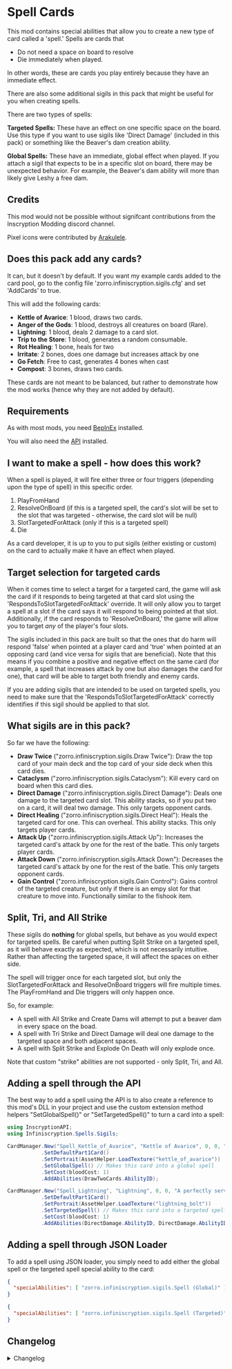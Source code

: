 # Spell Cards

This mod contains special abilities that allow you to create a new type of card called a 'spell.' Spells are cards that

- Do not need a space on board to resolve
- Die immediately when played.

In other words, these are cards you play entirely because they have an immediate effect.

There are also some additional sigils in this pack that might be useful for you when creating spells.

There are two types of spells:

**Targeted Spells:** These have an effect on one specific space on the board. Use this type if you want to use sigils like 'Direct Damage' (included in this pack) or something like the Beaver's dam creation ability.

**Global Spells:** These have an immediate, global effect when played. If you attach a sigil that expects to be in a specific slot on board, there may be unexpected behavior. For example, the Beaver's dam ability will more than likely give Leshy a free dam.

## Credits

This mod would not be possible without signifcant contributions from the Inscryption Modding discord channel.

Pixel icons were contributed by [Arakulele](https://inscryption.thunderstore.io/package/Arackulele/).

## Does this pack add any cards?

It can, but it doesn't by default. If you want my example cards added to the card pool, go to the config file 'zorro.infiniscryption.sigils.cfg' and set 'AddCards' to true.

This will add the following cards:

- **Kettle of Avarice**: 1 blood, draws two cards.
- **Anger of the Gods**: 1 blood, destroys all creatures on board (Rare).
- **Lightning**: 1 blood, deals 2 damage to a card slot.
- **Trip to the Store**: 1 blood, generates a random consumable.
- **Rot Healing**: 1 bone, heals for two
- **Irritate**: 2 bones, does one damage but increases attack by one
- **Go Fetch**: Free to cast, generates 4 bones when cast
- **Compost**: 3 bones, draws two cards.

These cards are not meant to be balanced, but rather to demonstrate how the mod works (hence why they are not added by default).

## Requirements

As with most mods, you need [BepInEx](https://inscryption.thunderstore.io/package/BepInEx/BepInExPack_Inscryption/) installed. 

You will also need the [API](https://inscryption.thunderstore.io/package/API_dev/API/) installed.

## I want to make a spell - how does this work?

When a spell is played, it will fire either three or four triggers (depending upon the type of spell) in this specific order.

1. PlayFromHand
2. ResolveOnBoard (if this is a targeted spell, the card's slot will be set to the slot that was targeted - otherwise, the card slot will be null)
3. SlotTargetedForAttack (only if this is a targeted spell)
4. Die

As a card developer, it is up to you to put sigils (either existing or custom) on the card to actually make it have an effect when played.

## Target selection for targeted cards

When it comes time to select a target for a targeted card, the game will ask the card if it responds to being targeted at that card slot using the 'RespondsToSlotTargetedForAttack' override. It will only allow you to target a spell at a slot if the card says it will respond to being pointed at that slot. Additionally, if the card responds to 'ResolveOnBoard,' the game will allow you to target *any* of the player's four slots.

The sigils included in this pack are built so that the ones that do harm will respond 'false' when pointed at a player card and 'true' when pointed at an opposing card (and vice versa for sigils that are beneficial). Note that this means if you combine a positive and negative effect on the same card (for example, a spell that increases attack by one but also damages the card for one), that card will be able to target both friendly and enemy cards.

If you are adding sigils that are intended to be used on targeted spells, you need to make sure that the 'RespondsToSlotTargetedForAttack' correctly identifies if this sigil should be applied to that slot.

## What sigils are in this pack?

So far we have the following:

- **Draw Twice** ("zorro.infiniscryption.sigils.Draw Twice"): Draw the top card of your main deck and the top card of your side deck when this card dies.
- **Cataclysm** ("zorro.infiniscryption.sigils.Cataclysm"): Kill every card on board when this card dies.
- **Direct Damage** ("zorro.infiniscryption.sigils.Direct Damage"): Deals one damage to the targeted card slot. This ability stacks, so if you put two on a card, it will deal two damage. This only targets opponent cards.
- **Direct Healing** ("zorro.infiniscryption.sigils.Direct Heal"): Heals the targeted card for one. This can overheal. This ability stacks. This only targets player cards.
- **Attack Up** ("zorro.infiniscryption.sigils.Attack Up"): Increases the targeted card's attack by one for the rest of the batle. This only targets player cards.
- **Attack Down** ("zorro.infiniscryption.sigils.Attack Down"): Decreases the targeted card's attack by one for the rest of the batle. This only targets opponent cards.
- **Gain Control** ("zorro.infiniscryption.sigils.Gain Control"): Gains control of the targeted creature, but only if there is an empy slot for that creature to move into. Functionally similar to the fishook item.

## Split, Tri, and All Strike
These sigils do **nothing** for global spells, but behave as you would expect for targeted spells. Be careful when putting Split Strike on a targeted spell, as it will behave exactly as expected, which is not necessarily intuitive. Rather than affecting the targeted space, it will affect the spaces on either side.

The spell will trigger once for each targeted slot, but only the SlotTargetedForAttack and ResolveOnBoard triggers will fire multiple times. The PlayFromHand and Die triggers will only happen once.

So, for example:
- A spell with All Strike and Create Dams will attempt to put a beaver dam in every space on the boad.
- A spell with Tri Strike and Direct Damage will deal one damage to the targeted space and both adjacent spaces.
- A spell with Split Strike and Explode On Death will only explode once.

Note that custom "strike" abilities are not supported - only Split, Tri, and All.

## Adding a spell through the API

The best way to add a spell using the API is to also create a reference to this mod's DLL in your project and use the custom extension method helpers "SetGlobalSpell()" or "SetTargetedSpell()" to turn a card into a spell:

```c#
using InscryptionAPI;
using Infiniscryption.Spells.Sigils;

CardManager.New("Spell_Kettle_of_Avarice", "Kettle of Avarice", 0, 0, "It allows you to draw two more cards")
           .SetDefaultPart1Card()
           .SetPortrait(AssetHelper.LoadTexture("kettle_of_avarice"))
           .SetGlobalSpell() // Makes this card into a global spell
           .SetCost(bloodCost: 1)
           .AddAbilities(DrawTwoCards.AbilityID);

CardManager.New("Spell_Lightning", "Lightning", 0, 0, "A perfectly serviceable amount of damage")
           .SetDefaultPart1Card()
           .SetPortrait(AssetHelper.LoadTexture("lightning_bolt"))
           .SetTargetedSpell() // Makes this card into a targeted spell
           .SetCost(bloodCost: 1)
           .AddAbilities(DirectDamage.AbilityID, DirectDamage.AbilityID);
```

## Adding a spell through JSON Loader

To add a spell using JSON loader, you simply need to add either the global spell or the targeted spell special ability to the card:

```json
{
  "specialAbilities": [ "zorro.infiniscryption.sigils.Spell (Global)" ]
}

{
  "specialAbilities": [ "zorro.infiniscryption.sigils.Spell (Targeted)" ]
}
```

## Changelog

<details>
<summary>Changelog</summary>

2.0
- Updated documentation for Kaycee's Mod API and required that API as a dependency.

1.2.7
- Added pixel icons for compatibility with GBC mode

1.2.6
- Prevented the game from soft locking if you back out of casting a spell partway through sacrificing creatures.

1.2.5
- Fixed texture loading defect to prevent crashes when spell cards appear in certain situations for the first time.
- Updated mod to have a dependency on the unofficial patch as opposed to the standalone visually stackable sigils mod.

1.2.4
- Added the fishhook sigil

1.2.3
- Bad manifest.json. My bad. :(

1.2.2
- Updated to be dependent on the Stackable Sigils mod. This makes spell creation with modular sigils far more user friendly.

1.2.1
- Fixed defect with Attack Up and Attack Down where they were not properly attaching to cards.
- Fixed defect where sometimes creatures could not be played after casting targeted spells.
- Added more example cards to the pool.

1.2
- Added targeting logic for targeting spells. They will now only allow you to select valid targets.
- Added support for split strike, tri strike, and all strike
- Added modular, stackable sigils for spell creation.

1.1
- Added support for targeted spells.
- Fixed card animations

1.0
- Initial version. Adds global spells.
</details>